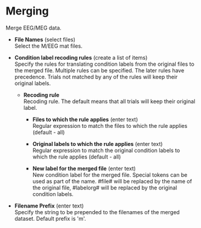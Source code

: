 # Merging  
Merge EEG/MEG data.   

* **File Names** (select files)  
Select the M/EEG mat files.   

* **Condition label recoding rules** (create a list of items)  
Specify the rules for translating condition labels from the original files to the merged file. Multiple rules can be specified. The later rules have precedence. Trials not matched by any of the rules will keep their original labels. 

    * **Recoding rule**   
    Recoding rule. The default means that all trials will keep their original label.   

        * **Files to which the rule applies** (enter text)  
        Regular expression to match the files to which the rule applies (default - all)   

        * **Original labels to which the rule applies** (enter text)  
        Regular expression to match the original condition labels to which the rule applies (default - all)   

        * **New label for the merged file** (enter text)  
        New condition label for the merged file. Special tokens can be used as part of the name. \#file\# will be replaced by the name of the original file, \#labelorg\# will be replaced by the original condition labels.   

* **Filename Prefix** (enter text)  
Specify the string to be prepended to the filenames of the merged dataset. Default prefix is 'm'.   
